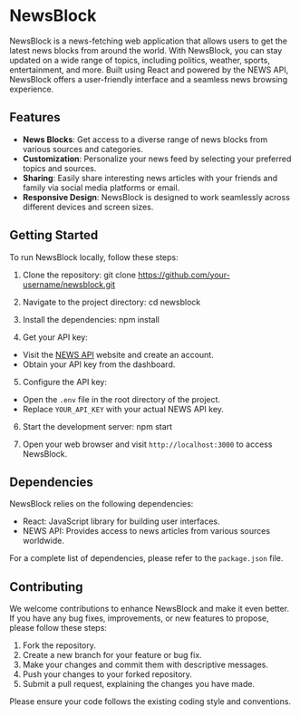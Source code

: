 # NewsBlock

NewsBlock is a news-fetching web application that allows users to get the latest news blocks from around the world. With NewsBlock, you can stay updated on a wide range of topics, including politics, weather, sports, entertainment, and more. Built using React and powered by the NEWS API, NewsBlock offers a user-friendly interface and a seamless news browsing experience.

## Features

- **News Blocks**: Get access to a diverse range of news blocks from various sources and categories.
- **Customization**: Personalize your news feed by selecting your preferred topics and sources.
- **Sharing**: Easily share interesting news articles with your friends and family via social media platforms or email.
- **Responsive Design**: NewsBlock is designed to work seamlessly across different devices and screen sizes.

## Getting Started

To run NewsBlock locally, follow these steps:

1. Clone the repository:
git clone https://github.com/your-username/newsblock.git

2. Navigate to the project directory:
cd newsblock

3. Install the dependencies:
npm install

4. Get your API key:

- Visit the [NEWS API](https://newsapi.org/) website and create an account.
- Obtain your API key from the dashboard.

5. Configure the API key:

- Open the `.env` file in the root directory of the project.
- Replace `YOUR_API_KEY` with your actual NEWS API key.

6. Start the development server:
npm start

7. Open your web browser and visit `http://localhost:3000` to access NewsBlock.

## Dependencies

NewsBlock relies on the following dependencies:

- React: JavaScript library for building user interfaces.
- NEWS API: Provides access to news articles from various sources worldwide.

For a complete list of dependencies, please refer to the `package.json` file.

## Contributing

We welcome contributions to enhance NewsBlock and make it even better. If you have any bug fixes, improvements, or new features to propose, please follow these steps:

1. Fork the repository.
2. Create a new branch for your feature or bug fix.
3. Make your changes and commit them with descriptive messages.
4. Push your changes to your forked repository.
5. Submit a pull request, explaining the changes you have made.

Please ensure your code follows the existing coding style and conventions.
